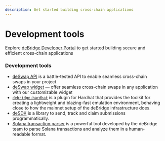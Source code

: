 ```yaml
---
description: Get started building cross-chain applications
---
```


# Development tools

Explore [deBridge Developer Portal](https://debridge.finance/develop) to get started building secure and efficient cross-chain applications

### Development tools

* [deSwap API](https://deswap.debridge.finance/v1.0/) is a battle-tested API to enable seamless cross-chain swaps in your project
* [deSwap widget](https://app.debridge.finance/widget) — offer seamless cross-chain swaps in any application with our customizable widget
* [`debridge-hardhat`](https://github.com/debridge-finance/hardhat-debridge)  is a plugin for Hardhat that provides the toolkit for creating a lightweight and blazing-fast emulation environment, behaving close to how the mainnet setup of the deBridge infrastructure does.
* [deSDK](https://github.com/debridge-finance/desdk) is a library to send, track and claim submissions programmatically.
* [Solana transaction parser](https://github.com/debridge-finance/solana-tx-parser-public) is a powerful tool developed by the deBridge team to parse Solana transactions and analyze them in a human-readable format.
